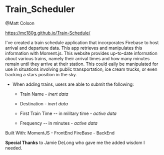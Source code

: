 # Train_Scheduler

@Matt Colson

https://mc180g.github.io/Train-Schedule/


I've created a train schedule application that incorporates Firebase to host arrival and departure data. This app retrieves and manipulates this information with Moment.js. This website provides up-to-date information about various trains, namely their arrival times and how many minutes remain until they arrive at their station. This could eaily be manipulated for use in situations involving public transportation, ice cream trucks, or even tracking a stars position in the sky.

* When adding trains, users are able to submit the following:
    
    * Train Name - *inert data*
    
    * Destination - *inert data*
    
    * First Train Time -- in military time - *active data*

    * Frequency -- in minutes - *active data*
    
Built With: 
MomentJS - FrontEnd
FireBase - BackEnd 

**Special Thanks** to Jamie DeLong who gave me 
the added wisdom I needed.